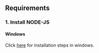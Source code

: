 ## Requirements

### 1. Install NODE-JS

#### Windows

Click [here](https://www.wikihow.com/Install-Node.Js-on-Windows) for installation steps in windows.


